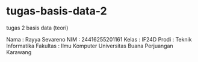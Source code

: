 # tugas-basis-data-2
tugas 2 basis data (teori)

Nama : Rayya Sevareno
NIM : 24416255201161
Kelas : IF24D
Prodi : Teknik Informatika
Fakultas : Ilmu Komputer
Universitas Buana Perjuangan Karawang

